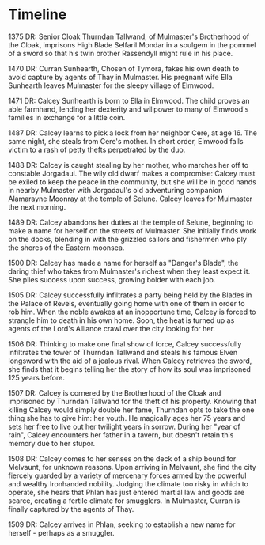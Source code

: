 # Timeline

1375 DR: Senior Cloak Thurndan Tallwand, of Mulmaster's Brotherhood of the Cloak, imprisons High Blade Selfaril Mondar in a soulgem in the pommel of a sword so that his twin brother Rassendyll might rule in his place. 

1470 DR: Curran Sunhearth, Chosen of Tymora, fakes his own death to avoid capture by agents of Thay in Mulmaster. His pregnant wife Ella Sunhearth leaves Mulmaster for the sleepy village of Elmwood.

1471 DR: Calcey Sunhearth is born to Ella in Elmwood. The child proves an able farmhand, lending her dexterity and willpower to many of Elmwood's families in exchange for a little coin.

1487 DR: Calcey learns to pick a lock from her neighbor Cere, at age 16. The same night, she steals from Cere's mother. In short order, Elmwood falls victim to a rash of petty thefts perpetrated by the duo.

1488 DR: Calcey is caught stealing by her mother, who marches her off to constable Jorgadaul. The wily old dwarf makes a compromise: Calcey must be exiled to keep the peace in the community, but she will be in good hands in nearby Mulmaster with Jorgadaul's old adventuring companion Alamarayne Moonray at the temple of Selune. Calcey leaves for Mulmaster the next morning.

1489 DR: Calcey abandons her duties at the temple of Selune, beginning to make a name for herself on the streets of Mulmaster. She initially finds work on the docks, blending in with the grizzled sailors and fishermen who ply the shores of the Eastern moonsea.

1500 DR: Calcey has made a name for herself as "Danger's Blade", the daring thief who takes from Mulmaster's richest when they least expect it. She piles success upon success, growing bolder with each job.

1505 DR: Calcey successfully infiltrates a party being held by the Blades in the Palace of Revels, eventually going home with one of them in order to rob him. When the noble awakes at an inopportune time, Calcey is forced to strangle him to death in his own home. Soon, the heat is turned up as agents of the Lord's Alliance crawl over the city looking for her.

1506 DR: Thinking to make one final show of force, Calcey successfully infiltrates the tower of Thurndan Tallwand and steals his famous Elven longsword with the aid of a jealous rival. When Calcey retrieves the sword, she finds that it begins telling her the story of how its soul was imprisoned 125 years before.

1507 DR: Calcey is cornered by the Brotherhood of the Cloak and imprisoned by Thurndan Tallwand for the theft of his property. Knowing that killing Calcey would simply double her fame, Thurndan opts to take the one thing she has to give him: her youth. He magically ages her 75 years and sets her free to live out her twilight years in sorrow. During her "year of rain", Calcey encounters her father in a tavern, but doesn't retain this memory due to her stupor.

1508 DR: Calcey comes to her senses on the deck of a ship bound for Melvaunt, for unknown reasons. Upon arriving in Melvaunt, she find the city fiercely guarded by a variety of mercenary forces armed by the powerful and wealthy Ironhanded nobility. Judging the climate too risky in which to operate, she hears that Phlan has just entered martial law and goods are scarce, creating a fertile climate for smugglers. In Mulmaster, Curran is finally captured by the agents of Thay.

1509 DR: Calcey arrives in Phlan, seeking to establish a new name for herself - perhaps as a smuggler.